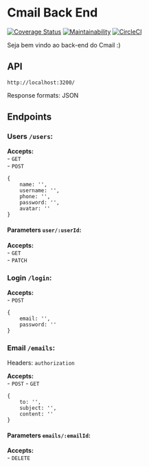 # Cmail Back End

[![Coverage Status](https://coveralls.io/repos/github/omariosouto/cmail-back/badge.svg?branch=master)](https://coveralls.io/github/omariosouto/cmail-back?branch=master)
[![Maintainability](https://api.codeclimate.com/v1/badges/eeb79d17670beb95df6b/maintainability)](https://codeclimate.com/github/omariosouto/cmail-back/maintainability)
[![CircleCI](https://circleci.com/gh/omariosouto/cmail-back/tree/master.svg?style=svg)](https://circleci.com/gh/omariosouto/cmail-back/tree/master)

Seja bem vindo ao back-end do Cmail :)

## API
`http://localhost:3200/`  

Response formats: JSON

## Endpoints
### Users `/users`:
**Accepts:**  
    - `GET`  
    - `POST`  
```
{
    name: '',
    username: '',
    phone: '',
    password: '',
    avatar: ''
}
```

#### Parameters `user/:userId`:
**Accepts:**  
    - `GET`  
    - `PATCH`   
    
### Login `/login`:
**Accepts:**  
    - `POST`
```
{
    email: '',
    password: ''
}
```

### Email `/emails`:
Headers: `authorization`

**Accepts:**  
    - `POST`
    - `GET`


```
{
    to: '',
    subject: '',
    content: ''
}
```

#### Parameters `emails/:emailId`:
**Accepts:**  
    - `DELETE`  
